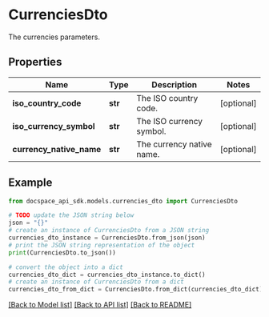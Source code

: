 # CurrenciesDto
The currencies parameters.

## Properties

Name | Type | Description | Notes
------------ | ------------- | ------------- | -------------
**iso_country_code** | **str** | The ISO country code. | [optional] 
**iso_currency_symbol** | **str** | The ISO currency symbol. | [optional] 
**currency_native_name** | **str** | The currency native name. | [optional] 

## Example

```python
from docspace_api_sdk.models.currencies_dto import CurrenciesDto

# TODO update the JSON string below
json = "{}"
# create an instance of CurrenciesDto from a JSON string
currencies_dto_instance = CurrenciesDto.from_json(json)
# print the JSON string representation of the object
print(CurrenciesDto.to_json())

# convert the object into a dict
currencies_dto_dict = currencies_dto_instance.to_dict()
# create an instance of CurrenciesDto from a dict
currencies_dto_from_dict = CurrenciesDto.from_dict(currencies_dto_dict)
```
[[Back to Model list]](../README.md#documentation-for-models) [[Back to API list]](../README.md#documentation-for-api-endpoints) [[Back to README]](../README.md)


